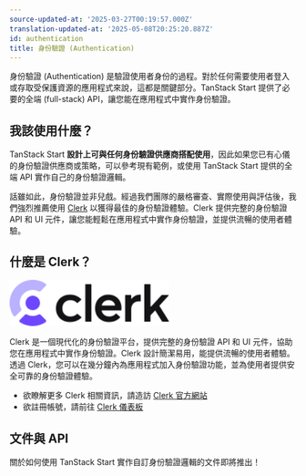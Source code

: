 ```yaml
---
source-updated-at: '2025-03-27T00:19:57.000Z'
translation-updated-at: '2025-05-08T20:25:20.887Z'
id: authentication
title: 身份驗證 (Authentication)
---
```


<!-- 此處需放置關於身份驗證的佔位內容。我們的合作夥伴 Clerk 應作為與 TanStack 搭配使用的「首選」身份驗證方式，但我們也支援所有其他身份驗證供應商和策略。在我們為 Clerk 和其他身份驗證供應商提供文件之前，請先撰寫一些通用的身份驗證內容： -->

身份驗證 (Authentication) 是驗證使用者身份的過程。對於任何需要使用者登入或存取受保護資源的應用程式來說，這都是關鍵部分。TanStack Start 提供了必要的全端 (full-stack) API，讓您能在應用程式中實作身份驗證。

## 我該使用什麼？

TanStack Start **設計上可與任何身份驗證供應商搭配使用**，因此如果您已有心儀的身份驗證供應商或策略，可以參考現有範例，或使用 TanStack Start 提供的全端 API 實作自己的身份驗證邏輯。

話雖如此，身份驗證並非兒戲。經過我們團隊的嚴格審查、實際使用與評估後，我們強烈推薦使用 [Clerk](https://clerk.dev) 以獲得最佳的身份驗證體驗。Clerk 提供完整的身份驗證 API 和 UI 元件，讓您能輕鬆在應用程式中實作身份驗證，並提供流暢的使用者體驗。

## 什麼是 Clerk？

<a href="https://go.clerk.com/wOwHtuJ" alt="Clerk Logo">
  <picture>
    <source media="(prefers-color-scheme: dark)" srcset="https://raw.githubusercontent.com/tanstack/tanstack.com/main/app/images/clerk-logo-dark.svg" width="280">
    <source media="(prefers-color-scheme: light)" srcset="https://raw.githubusercontent.com/tanstack/tanstack.com/main/app/images/clerk-logo-light.svg" width="280">
    <img alt="Convex logo" src="https://raw.githubusercontent.com/tanstack/tanstack.com/main/app/images/clerk-logo-light.svg" width="280">
  </picture>
</a>

Clerk 是一個現代化的身份驗證平台，提供完整的身份驗證 API 和 UI 元件，協助您在應用程式中實作身份驗證。Clerk 設計簡潔易用，能提供流暢的使用者體驗。透過 Clerk，您可以在幾分鐘內為應用程式加入身份驗證功能，並為使用者提供安全可靠的身份驗證體驗。

- 欲瞭解更多 Clerk 相關資訊，請造訪 [Clerk 官方網站](https://go.clerk.com/wOwHtuJ)
- 欲註冊帳號，請前往 [Clerk 儀表板](https://go.clerk.com/PrSDXti)

## 文件與 API

關於如何使用 TanStack Start 實作自訂身份驗證邏輯的文件即將推出！
